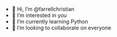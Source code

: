 - 👋 Hi, I’m @farrellchristian
- 👀 I’m interested in you
- 🌱 I’m currently learning Python
- 💞️ I’m looking to collaborate on everyone

<!---
farrellchristian/farrellchristian is a ✨ special ✨ repository because its `README.md` (this file) appears on your GitHub profile.
You can click the Preview link to take a look at your changes.
--->
